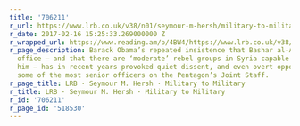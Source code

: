 ```yaml
---
title: '706211'
r_url: https://www.lrb.co.uk/v38/n01/seymour-m-hersh/military-to-military
r_date: 2017-02-16 15:25:33.269000000 Z
r_wrapped_url: https://www.reading.am/p/4BW4/https://www.lrb.co.uk/v38/n01/seymour-m-hersh/military-to-military
r_page_description: Barack Obama’s repeated insistence that Bashar al-Assad must leave
  office – and that there are ‘moderate’ rebel groups in Syria capable of defeating
  him – has in recent years provoked quiet dissent, and even overt opposition, among
  some of the most senior officers on the Pentagon’s Joint Staff.
r_page_title: LRB · Seymour M. Hersh · Military to Military
r_title: LRB · Seymour M. Hersh · Military to Military
r_id: '706211'
r_page_id: '518530'
---
```


